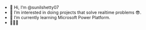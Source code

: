 - 👋 Hi, I’m @sunilshetty07
- 👀 I’m interested in doing projects that solve realtime problems 😎.
- 🌱 I’m currently learning Microsoft Power Platform.
- 💖💖💖
<!--- 📫 How to reach me ... -->

<!---
sunilshetty07/sunilshetty07 is a ✨ special ✨ repository because its `README.md` (this file) appears on your GitHub profile.
You can click the Preview link to take a look at your changes.
--->
